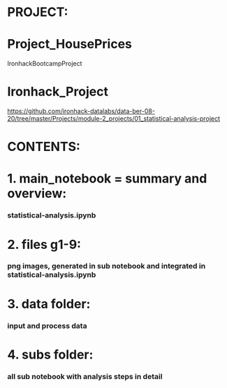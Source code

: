 # PROJECT:

# Project_HousePrices
IronhackBootcampProject

# Ironhack_Project
https://github.com/ironhack-datalabs/data-ber-08-20/tree/master/Projects/module-2_projects/01_statistical-analysis-project

# CONTENTS:

# 1. main_notebook = summary and overview:
### statistical-analysis.ipynb

# 2. files g1-9:
### png images, generated in sub notebook and integrated in statistical-analysis.ipynb

# 3. data folder:
### input and process data

# 4. subs folder:
### all sub notebook with analysis steps in detail
